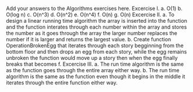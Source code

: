 Add your answers to the Algorithms exercises here.
Excercise I.
a. O(1)
b. O(log n)
c. O(n^3)
d. O(n^2)
e. O(n^4)
f. O(n)
g. O(n)
Excercise II.
a. To design a linear running time algorithm the array is inserted into the function and the function interates through each number within the array and stores the number as it goes through the array the larger number replaces the number if it is larger and returns the largest value.
b. Create function OperationBrokenEgg that iterates through each story begginning from the bottom floor and then drops an egg from each story, while the egg remains unbroken the function would move up a story then when the egg finally breaks that becomes f. 
Excercise III.
a. The run time algorithm is the same as the function goes through the entire array either way.
b. The run time algorithm is the same as the function even though it begins in the middle it iterates through the entire function either way. 